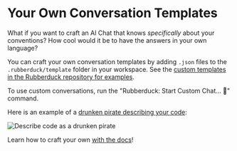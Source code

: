 # Your Own Conversation Templates

What if you want to craft an AI Chat that knows _specifically_ about your conventions?
How cool would it be to have the answers in your own language?

You can craft your own conversation templates by adding `.json` files to the `.rubberduck/template` folder in your workspace. See the [custom templates in the Rubberduck repository for examples](https://github.com/rubberduck-ai/rubberduck-vscode/tree/main/.rubberduck/template).

To use custom conversations, run the "Rubberduck: Start Custom Chat… 💬" command.

Here is an example of a [drunken pirate describing your code](https://github.com/rubberduck-ai/rubberduck-vscode/blob/main/.rubberduck/template/describe-code-as-drunken-pirate.json):

![Describe code as a drunken pirate](https://raw.githubusercontent.com/rubberduck-ai/rubberduck-vscode/main/app/vscode/asset/media/drunken-pirate.png)

Learn how to craft your own [with the docs](https://github.com/rubberduck-ai/rubberduck-vscode/blob/main/doc/CUSTOM_CONVERSATIONS.md)!
